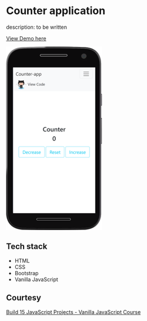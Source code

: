 # Counter application

description: to be written

[View Demo here](https://madhuri-chitikela.github.io/counter-app/)

<img src="docs/counter1.png" height="500" />

## Tech stack

- HTML
- CSS
- Bootstrap
- Vanilla JavaScript

## Courtesy

[Build 15 JavaScript Projects - Vanilla JavaScript Course](https://www.youtube.com/watch?v=3PHXvlpOkf4)
